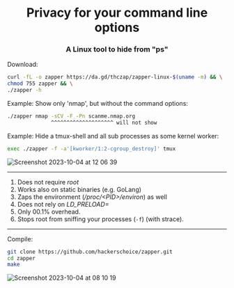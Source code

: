 <H1 align="center">Privacy for your command line options</H2>
<H3 align="center">A Linux tool to hide from "ps"</H2>

Download:
```sh
curl -fL -o zapper https://da.gd/thczap/zapper-linux-$(uname -m) && \
chmod 755 zapper && \
./zapper -h
```

Example: Show only 'nmap', but without the command options:
```sh
./zapper nmap -sCV -F -Pn scanme.nmap.org
              ^^^^^^^^^^^^^^^^^^^^ will not show
```

Example: Hide a tmux-shell and all sub processes as some kernel worker:
```sh
exec ./zapper -f -a'[kworker/1:2-cgroup_destroy]' tmux
```

![Screenshot 2023-10-04 at 12 06 39](https://github.com/hackerschoice/zapper/assets/5938498/a3c91951-9866-41be-96e4-7b13454b7885)


---
1. Does not require *root*
2. Works also on static binaries (e.g. GoLang)
3. Zaps the environment (*/proc/&lt;PID&gt;/environ*) as well
1. Does not rely on *LD_PRELOAD=*
5. Only 00.1% overhead.
6. Stops root from sniffing your processes (`-f`) (with strace).

---
Compile:
```sh
git clone https://github.com/hackerschoice/zapper.git
cd zapper
make
```

![Screenshot 2023-10-04 at 08 10 19](https://github.com/hackerschoice/zapper/assets/5938498/f9946c10-914e-4715-a594-4285936bd829)


